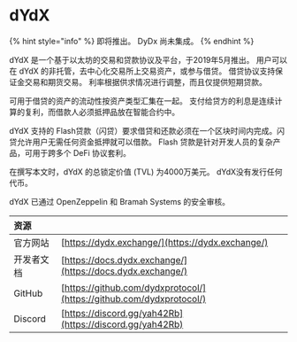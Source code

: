 # dYdX

{% hint style="info" %}
即将推出。 DyDx 尚未集成。
{% endhint %}

dYdX 是一个基于以太坊的交易和贷款协议及平台，于2019年5月推出。 用户可以在 dYdX 的非托管，去中心化交易所上交易资产，或参与借贷。 借贷协议支持保证金交易和期货交易。 利率根据供求情况进行调整，而且仅提供短期贷款。

可用于借贷的资产的流动性按资产类型汇集在一起。 支付给贷方的利息是连续计算的复利，而借款人必须抵押品放在智能合约中。

dYdX 支持的 Flash贷款（闪贷）要求借贷和还款必须在一个区块时间内完成。闪贷允许用户无需任何资金抵押就可以借款。 Flash 贷款是针对开发人员的复杂产品，可用于跨多个 DeFi 协议套利。

在撰写本文时，dYdX 的总锁定价值 \(TVL\) 为4000万美元。 dYdX没有发行任何代币。

dYdX 已通过 OpenZeppelin 和 Bramah Systems 的安全审核。

| 资源      |                                                                      |
|:------- |:-------------------------------------------------------------------- |
| 官方网站    | [https://dydx.exchange/](https://dydx.exchange/)                     |
| 开发者文档   | [https://docs.dydx.exchange/](https://docs.dydx.exchange/)           |
| GitHub  | [https://github.com/dydxprotocol/](https://github.com/dydxprotocol/) |
| Discord | [https://discord.gg/yah42Rb](https://discord.gg/yah42Rb)             |





